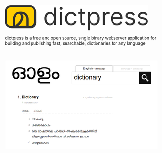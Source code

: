[![dictpress](images/logo.svg)](https://listmonk.app)

 dictpress is a free and open source, single binary webserver application for building and publishing fast, searchable, dictionaries for any language. 

<br /><br />
![dictpress screenshot](images/demo.png)
